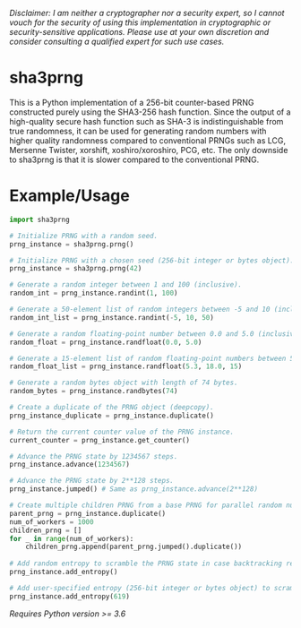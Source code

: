 *Disclaimer: I am neither a cryptographer nor a security expert, so I cannot vouch for the security of using this implementation in cryptographic or security-sensitive applications. Please use at your own discretion and consider consulting a qualified expert for such use cases.*

# sha3prng
This is a Python implementation of a 256-bit counter-based PRNG constructed purely using the SHA3-256 hash function. Since the output of a high-quality secure hash function such as SHA-3 is indistinguishable from true randomness, it can be used for generating random numbers with higher quality randomness compared to conventional PRNGs such as LCG, Mersenne Twister, xorshift, xoshiro/xoroshiro, PCG, etc. The only downside to sha3prng is that it is slower compared to the conventional PRNG.

# Example/Usage
```python
import sha3prng

# Initialize PRNG with a random seed.
prng_instance = sha3prng.prng()

# Initialize PRNG with a chosen seed (256-bit integer or bytes object).
prng_instance = sha3prng.prng(42)

# Generate a random integer between 1 and 100 (inclusive).
random_int = prng_instance.randint(1, 100)

# Generate a 50-element list of random integers between -5 and 10 (inclusive).
random_int_list = prng_instance.randint(-5, 10, 50)

# Generate a random floating-point number between 0.0 and 5.0 (inclusive).
random_float = prng_instance.randfloat(0.0, 5.0)

# Generate a 15-element list of random floating-point numbers between 5.3 and 18.0 (inclusive).
random_float_list = prng_instance.randfloat(5.3, 18.0, 15)

# Generate a random bytes object with length of 74 bytes.
random_bytes = prng_instance.randbytes(74)

# Create a duplicate of the PRNG object (deepcopy).
prng_instance_duplicate = prng_instance.duplicate()

# Return the current counter value of the PRNG instance.
current_counter = prng_instance.get_counter()

# Advance the PRNG state by 1234567 steps.
prng_instance.advance(1234567)

# Advance the PRNG state by 2**128 steps.
prng_instance.jumped() # Same as prng_instance.advance(2**128)

# Create multiple children PRNG from a base PRNG for parallel random number generation.
parent_prng = prng_instance.duplicate()
num_of_workers = 1000
children_prng = []
for _ in range(num_of_workers):
    children_prng.append(parent_prng.jumped().duplicate()) 
    
# Add random entropy to scramble the PRNG state in case backtracking resistance is needed.
prng_instance.add_entropy()

# Add user-specified entropy (256-bit integer or bytes object) to scramble the PRNG state in case backtracking resistance is needed.
prng_instance.add_entropy(619)

```
*Requires Python version >= 3.6*

